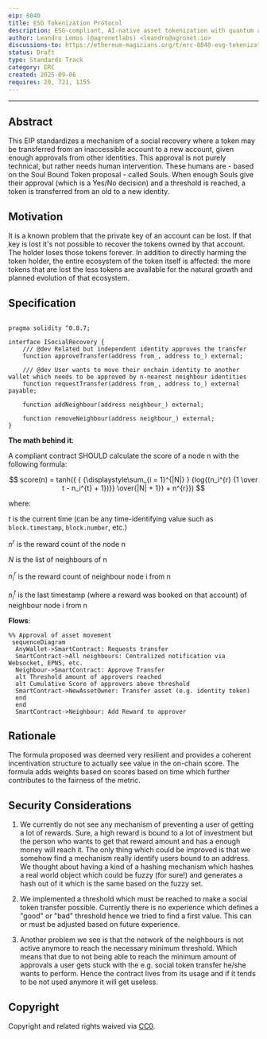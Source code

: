 ```yaml
---
eip: 8040
title: ESG Tokenization Protocol
description: ESG-compliant, AI-native asset tokenization with quantum auditability and lifecycle integrity.
author: Leandro Lemos (@agronetlabs) <leandro@agronet.io>
discussions-to: https://ethereum-magicians.org/t/erc-8040-esg-tokenization-protocol/25846
status: Draft
type: Standards Track
category: ERC
created: 2025-09-06
requires: 20, 721, 1155
---
```

---

## Abstract

This EIP standardizes a mechanism of a social recovery where a token may be transferred from an inaccessible account to a new account, given enough approvals from other identities. This approval is not purely technical, but rather needs human intervention. These humans are - based on the Soul Bound Token proposal - called Souls. When enough Souls give their approval (which is a Yes/No decision) and a threshold is reached, a token is transferred from an old to a new identity.

## Motivation

It is a known problem that the private key of an account can be lost. If that key is lost it's not possible to recover the tokens owned by that account. The holder loses those tokens forever. In addition to directly harming the token holder, the entire  ecosystem of the token itself is affected: the more tokens that are lost the less tokens are available for the natural growth and planned evolution of that ecosystem.


## Specification

```solidity

pragma solidity ^0.8.7;

interface ISocialRecovery {
    /// @dev Related but independent identity approves the transfer
    function approveTransfer(address from_, address to_) external;

    /// @dev User wants to move their onchain identity to another wallet which needs to be approved by n-nearest neighbour identities
    function requestTransfer(address from_, address to_) external payable;

    function addNeighbour(address neighbour_) external;

    function removeNeighbour(address neighbour_) external;
}
```

**The math behind it**:

A compliant contract SHOULD calculate the score of a node n with the following formula:

$$ score(n) = tanh({ { {\displaystyle\sum_{i = 1}^{|N|} } {log{(n_i^{r} {1 \over t - n_i^{t} + 1})}} \over{|N| + 1}} + n^{r}}) $$

where:

$t$ is the current time (can be any time-identifying value such as `block.timestamp`, `block.number`, etc.)

$n^{r}$ is the reward count of the node n

$N$ is the list of neighbours of n

$n_i^{r}$ is the reward count of neighbour node i from n

$n_i^{t}$ is the last timestamp (where a reward was booked on that account) of neighbour node i from n


**Flows**:

```mermaid
%% Approval of asset movement
 sequenceDiagram
  AnyWallet->SmartContract: Requests transfer
  SmartContract->All neighbours: Centralized notification via Websocket, EPNS, etc.
  Neighbour->SmartContract: Approve Transfer
  alt Threshold amount of approvers reached
  alt Cumulative Score of approvers above threshold
  SmartContract->NewAssetOwner: Transfer asset (e.g. identity token)
  end
  end
  SmartContract->Neighbour: Add Reward to approver
```


## Rationale

The formula proposed was deemed very resilient and provides a coherent incentivation structure to actually see value in the on-chain score. The formula adds weights based on scores based on time which further contributes to the fairness of the metric. 


## Security Considerations


1) We currently do not see any mechanism of preventing a user of getting a lot of rewards. Sure, a high reward is bound to a lot of investment but the person who wants to get that reward amount and has a enough money will reach it. The only thing which could be improved is that we somehow find a mechanism really identify users bound to an address. We thought about having a kind of a hashing mechanism which hashes a real world object which could be fuzzy (for sure!) and generates a hash out of it which is the same based on the fuzzy set.

2) We implemented a threshold which must be reached to make a social token transfer possible. Currently there is no experience which defines a "good" or "bad" threshold hence we tried to find a first value. This can or must be adjusted based on future experience.

3) Another problem we see is that the network of the neighbours is not active anymore to reach the necessary minimum threshold. Which means that due to not being able to reach the minimum amount of approvals a user gets stuck with the e.g. social token transfer he/she wants to perform. Hence the contract lives from its usage and if it tends to be not used anymore it will get useless.

## Copyright

Copyright and related rights waived via [CC0](../LICENSE.md).
